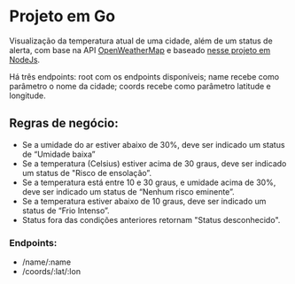 # Projeto  em Go
Visualização da temperatura atual de uma cidade, além de um status de alerta, com base na API [OpenWeatherMap](https://openweathermap.org/current) e baseado [nesse projeto em NodeJs](https://github.com/Ulremberg/API_OpenWeather).

Há três endpoints: root com os endpoints disponíveis; name recebe como parâmetro o nome da cidade; coords recebe como parâmetro latitude e longitude. 

## Regras de negócio:

- Se a umidade do ar estiver abaixo de 30%, deve ser indicado um status de “Umidade baixa”
- Se a temperatura (Celsius) estiver acima de 30 graus, deve ser indicado um status de
"Risco de ensolação”.
- Se a temperatura está entre 10 e 30 graus, e umidade acima de 30%, deve ser indicado um
status de “Nenhum risco eminente”.
- Se a temperatura estiver abaixo de 10 graus, deve ser indicado um status de “Frio Intenso”.
- Status fora das condições anteriores retornam "Status desconhecido".

### Endpoints:

- /name/:name
- /coords/:lat/:lon
